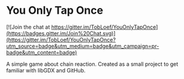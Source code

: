# You Only Tap Once

[![Join the chat at https://gitter.im/TobLoef/YouOnlyTapOnce](https://badges.gitter.im/Join%20Chat.svg)](https://gitter.im/TobLoef/YouOnlyTapOnce?utm_source=badge&utm_medium=badge&utm_campaign=pr-badge&utm_content=badge)

A simple game about chain reaction.
Created as a small project to get familiar with libGDX and GitHub.
